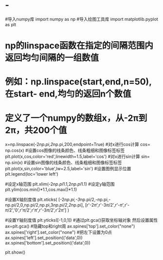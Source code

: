 # -
#导入numpy库
import numpy as np
#导入绘图工具库
import matplotlib.pyplot as plt
# np的linspace函数在指定的间隔范围内返回均匀间隔的一组数值
# 例如：np.linspace(start,end,n=50),在start- end,均匀的返回n个数值
# 定义了一个numpy的数组x，从-2π到2π，共200个值
x=np.linspace(-2*np.pi,2*np.pi,200,endpoint=True)
#对x进行cos计算
cos= np.cos(x)
#设置cos图像的线条颜色、线条粗细和图像标签标签
plt.plot(x,cos,color='red',linewidth=1.5,label='cos')
#对x进行sin计算
sin= np.sin(x)
#设置sin图像的线条颜色、线条粗细和图像标签标签
plt.plot(x,sin,color='blue',lw=2.5,label='sin')
#设置图例显示位置
plt.legend(loc='lower left')

#设定x轴范围
plt.xlim(-2*np.pi*1.1,2*np.pi*1.1)
#设定y轴范围
plt.ylim(cos.min()*1.1,cos.max()*1.1)

#设置X轴刻度值
plt.xticks(
    [-2*np.pi,-3*np.pi/2,-np.pi,-np.pi/2,0,np.pi/2,np.pi,3*np.pi/2,2*np.pi],
    [r'-$2\pi$',r'-$3\pi/2$',r'-$\pi$',r'-$\pi/2$','0',r'$\pi/2$',r'$\pi$',r'-$3\pi/2$',r'$2\pi$']
        )

#设置Y轴刻度值
plt.yticks([-1,0,1])
#通过plt.gca()获取坐标轴对象 然后设置属性
ax=plt.gca()
#隐藏top和right周
ax.spines['top'].set_color("none")
ax.spines['right'].set_color("none")
#把左下设置为0点
ax.spines['left'].set_position(('data',0))
ax.spines['bottom'].set_position(('data',0))

plt.show()
